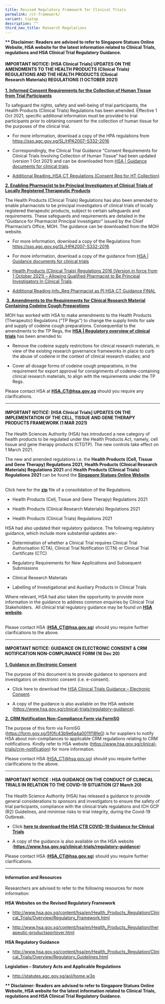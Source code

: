 ```yaml
---
title: Revised Regulatory Framework for Clinical Trials
permalink: /ct-framework/
variant: tiptap
description: ""
third_nav_title: Research Regulations
---
```

<p><strong>** Disclaimer: Readers are advised to refer to Singapore Statues Online Website, HSA website for the latest information related to Clinical Trials, regulations and HSA Clinical Trial Regulatory Guidance.​</strong>
</p>
<p></p>
<h4><strong>IMPORTANT NOTICE: [HSA Clinical Trials] UPDATES ON THE AMENDMENTS TO THE HEALTH PRODUCTS (Clinical Trials) REGULATIONS AND THE HEALTH PRODUCTS (Clinical Research&nbsp;Materials) REGULATIONS (1 OCTOBER 2021)</strong></h4>
<p><strong><u>1. Informed Consent Requirements for the Collection of Human Tissue from Trial Participants</u></strong>
</p>
<p>To safeguard the rights, safety and well-being of trial participants,
the Health Products (Clinical Trials) Regulations has been amended. Effective
1 Oct 2021, specific additional information must be provided to trial participants
prior to obtaining consent for the collection of human tissue for the purposes
of the clinical trial.&nbsp;</p>
<ul data-tight="true" class="tight">
<li>
<p>For more information, download a copy of the HPA regulations from <a href="https://sso.agc.gov.sg/SL/HPA2007-S332-2016" rel="noopener noreferrer nofollow" target="_blank"><u>https://sso.agc.gov.sg/SL/HPA2007-S332-2016</u></a>
</p>
</li>
<li>
<p>Correspondingly, the Clinical Trial Guidance “Consent Requirements for
Clinical Trials Involving Collection of Human Tissue” had been updated
(version 1 Oct 2021) and can be downloaded from&nbsp;<a href="https://www.hsa.gov.sg/clinical-trials/regulatory-guidances" rel="noopener noreferrer nofollow" target="_blank"><u>HSA | Guidance documents for clinical trials</u></a>.</p>
</li>
<li>
<p><a href="https://www.research.nhg.com.sg/wps/wcm/connect/002f0002-b57a-48da-bfc2-380d478882c8/Additional+Reading_HSA_CT_Regulations_Consent_Req_for_HT_Collect_FINAL_22Oct21.pdf?MOD=AJPERES&amp;CVID=nRlME0i&amp;CVID=nRlME0i&amp;CVID=nRlME0i&amp;CVID=nRlME0i&amp;CVID=nRlME0i&amp;CVID=nRlME0i&amp;CVID=nRlME0i" rel="noopener noreferrer nofollow" target="_blank"><u>Additional Reading_HSA CT Regulations (Consent Req for HT Collection)</u></a>
</p>
</li>
</ul>
<p><strong><u>2. Enabling Pharmacist to be Principal Investigators of Clinical Trials of Locally Registered Therapeutic Products</u></strong>
</p>
<p>The Health Products (Clinical Trials) Regulations has also been amended
to enable pharmacists to be principal investigators of clinical trials
of locally registered therapeutic products, subject to certain safeguards
and requirements. These safeguards and requirements are detailed in the
“Guidance for Pharmacist Principal Investigator” issued by the Chief Pharmacist’s
Office, MOH. The guidance can be downloaded from the MOH website.&nbsp;</p>
<ul data-tight="true" class="tight">
<li>
<p>For more information, download a copy of the Regulations from <a href="https://sso.agc.gov.sg/SL/HPA2007-S332-2016" rel="noopener noreferrer nofollow" target="_blank"><u>https://sso.agc.gov.sg/SL/HPA2007-S332-2016</u></a>
</p>
</li>
<li>
<p>For more information, download a copy of the guidance from <a href="https://www.hsa.gov.sg/clinical-trials/regulatory-guidances" rel="noopener noreferrer nofollow" target="_blank">HSA | Guidance documents for clinical trials</a>
</p>
</li>
<li>
<p><a href="https://www.research.nhg.com.sg/wps/wcm/connect/037369d0-466a-493c-81ff-cd68ca1e50aa/Health+Products+%28Clinical+Trials%29+Regulations+2016+%281%29.pdf?MOD=AJPERES&amp;CVID=nRqa0vX&amp;CVID=nRqa0vX&amp;CVID=nRqa0vX" rel="noopener noreferrer nofollow" target="_blank"><u>Health Products (Clinical Trials) Regulations 2016 (Version in force from 1 October 2021) – Allowing Qualified Pharmacist to Be Principal Investigators In Clinical Trials</u></a>.&nbsp;</p>
</li>
<li>
<p><a href="https://www.research.nhg.com.sg/wps/wcm/connect/c4565f5f-f052-4c3d-9884-e4673876581e/Additional_Info_Reg_Pharmacist_as_PI_HSA_CT_Guidance_FINAL_22Oct21.pdf?MOD=AJPERES&amp;CVID=nRlMK5a&amp;CVID=nRlMK5a&amp;CVID=nRlMK5a" rel="noopener noreferrer nofollow" target="_blank"><u>Additional Reading Info_Reg Pharmacist as PI HSA CT Guidance FINAL</u></a>
</p>
</li>
</ul>
<p>&nbsp;<strong><u>3. Amendments to the Requirements for Clinical Research Material Containing Codeine Cough Preparations</u></strong>
</p>
<p>MOH has worked with HSA to make amendments to the Health Products (Therapeutic)
Regulations (“TP Regs”) to change the supply limits for sale and supply
of codeine cough preparations. Consequential to the amendments to the TP
Regs, the <strong><a href="https://www.hsa.gov.sg/clinical-trials/overview" rel="noopener noreferrer nofollow" target="_blank"><u>HSA | Regulatory overview of clinical trials​</u></a></strong> has
been amended to:</p>
<ul data-tight="true" class="tight">
<li>
<p>Remove the codeine supply restrictions for clinical research materials,
in view of the existing research governance frameworks in place to curb
the abuse of codeine in the context of clinical research studies; and</p>
</li>
<li>
<p>Cover all dosage forms of codeine cough preparations, in the requirement
for export approval for consignments of codeine-containing clinical research
materials, to align with the requirements under the TP Regs.</p>
</li>
</ul>
<p>Please contact HSA at <strong><a href="https://sso.agc.gov.sg/SL/HPA2007-S332-2016" rel="noopener noreferrer nofollow" target="_blank"><u>HSA_CT@hsa.gov.sg</u></a></strong> should
you require any clarifications.</p>
<p></p>
<hr>
<h4><strong>IMPORTANT NOTICE: [HSA Clinical Trials] UPDATES ON THE IMPLEMENTATION OF THE CELL, TISSUE AND GENE THERAPY PRODUCTS FRAMEWORK (1 MAR 2021)</strong></h4>
<p>The Health Sciences Authority (HSA) has introduced a new category of health
products to be regulated under the Health Products Act, namely, cell tissue
and gene therapy products (CTGTP). The new controls take effect on 1 March
2021.</p>
<p>The new and amended regulations i.e. the <strong>Health Products (Cell, Tissue and Gene Therapy) Regulations 2021, Health Products (Clinical Research Materials) Regulations 2021</strong> and <strong>Health Products (Clinical Trials) Regulations 2021</strong> can
be found the <strong><a href="https://sso.agc.gov.sg/" rel="noopener noreferrer nofollow" target="_blank"><u>Singapore Statues Online Website</u></a></strong>.</p>
<p>
<br>Click here for the <strong><a href="https://www.research.nhg.com.sg/wps/wcm/connect/5d5223f7-7b06-4ebe-8c2f-792a8e792251/REGULATIONS_1Mar21.zip?MOD=AJPERES&amp;CVID=nx3ga9K&amp;CVID=nx3ga9K&amp;CVID=nx3ga9K&amp;CVID=nx3ga9K&amp;CVID=nx3ga9K&amp;CVID=nx3ga9K&amp;CVID=nx3ga9K&amp;CVID=nx3ga9K&amp;CVID=nx3ga9K&amp;CVID=nx3ga9K" rel="noopener noreferrer nofollow" target="_blank"><u>zip</u></a></strong> file
of a consolidation of the Regulations.</p>
<ul data-tight="true" class="tight">
<li>
<p>Health Products (Cell, Tissue and Gene Therapy) Regulations 2021</p>
</li>
<li>
<p>Health Products (Clinical Research Materials) Regulations 2021</p>
</li>
<li>
<p>Health Products (Clinical Trials) Regulations 2021</p>
</li>
</ul>
<p>HSA had also updated their regulatory guidance. The following regulatory
guidance, which include more substantial updates are:-</p>
<ul data-tight="true" class="tight">
<li>
<p>Determination of whether a Clinical Trial requires Clinical Trial Authorisation
(CTA), Clinical Trial Notification (CTN) or Clinical Trial Certificate
(CTC)</p>
</li>
<li>
<p>Regulatory Requirements for New Applications and Subsequent Submissions</p>
</li>
<li>
<p>Clinical Research Materials</p>
</li>
<li>
<p>Labelling of Investigational and Auxiliary Products in Clinical Trials</p>
</li>
</ul>
<p>Where relevant, HSA had also taken the opportunity to provide more information
in the guidance to address common enquiries by Clinical Trial Stakeholders.&nbsp;
All clinical trial regulatory guidance may be found on <strong><a href="https://www.hsa.gov.sg/clinical-trials/regulatory-guidances" rel="noopener noreferrer nofollow" target="_blank"><u>HSA website</u></a></strong>.</p>
<p>
<br>Please contact HSA (<strong><a href="https://sso.agc.gov.sg/SL/HPA2007-S332-2016" rel="noopener noreferrer nofollow" target="_blank"><u>HSA_CT@hsa.gov.sg</u></a></strong>)
should you require further clarifications to the above.</p>
<p></p>
<hr>
<h4><strong>IMPORTANT NOTICE: GUIDANCE ON ELECTRONIC CONSENT &amp; CRM NOTIFICATION NON-COMPLINANCE FORM (16 Dec 20)</strong></h4>
<p><strong><u>1. Guidance on Electronic Consent</u></strong>
</p>
<p>The purpose of this document is to provide guidance to sponsors and investigators
on electronic consent (i.e. e-consent).</p>
<ul data-tight="true" class="tight">
<li>
<p>Click here to download the <a href="https://www.research.nhg.com.sg/wps/wcm/connect/31cda5cc-ef5d-4707-81af-26fdc5bd1f00/hsa_ctb_guidance_e-consent_6nov2020.pdf?MOD=AJPERES&amp;CVID=nrQoCZu&amp;CVID=nrQoCZu&amp;CVID=nrQoCZu&amp;CVID=nrQoCZu&amp;CVID=nrQoCZu&amp;CVID=nrQoCZu&amp;CVID=nrQoCZu&amp;CVID=nrQoCZu&amp;CVID=nrQoCZu&amp;CVID=nrQoCZu&amp;CVID=nrQoCZu&amp;CVID=nrQoCZu&amp;CVID=nrQoCZu&amp;CVID=nrQoCZu&amp;CVID=nrQoCZu" rel="noopener noreferrer nofollow" target="_blank"><u>HSA Clinical Trials Guidance – Electronic Consent</u></a>.</p>
</li>
<li>
<p>A copy of the guidance is also available on the HSA website (<a href="https://sso.agc.gov.sg/SL/HPA2007-S332-2016" rel="noopener noreferrer nofollow" target="_blank"><u>https://www.hsa.gov.sg/clinical-trials/regulatory-guidance</u></a>).</p>
</li>
</ul>
<p><strong><u>2. CRM Notification Non-Compliance Form via FormSG</u></strong>
</p>
<p>The purpose of this form via FormSG (<a href="https://sso.agc.gov.sg/SL/HPA2007-S332-2016" rel="noopener noreferrer nofollow" target="_blank"><u>https://form.gov.sg/5f0fc43b9e6a4a0011f18fe0</u></a>)
is for suppliers to notify HSA about non-compliances to applicable CRM
regulations relating to CRM notifications. Kindly refer to HSA website
(<a href="https://sso.agc.gov.sg/SL/HPA2007-S332-2016" rel="noopener noreferrer nofollow" target="_blank"><u>https://www.hsa.gov.sg/clinical-trials/crm-notification</u></a>)
for more information.</p>
<p>Please contact HSA (<a href="https://sso.agc.gov.sg/SL/HPA2007-S332-2016" rel="noopener noreferrer nofollow" target="_blank"><u>HSA_CT@hsa.gov.sg</u></a>)
should you require further clarifications to the above.</p>
<p></p>
<hr>
<p></p>
<h4><strong>IMPORTANT NOTICE : HSA GUIDANCE ON THE CONDUCT OF CLINICAL TRIALS IN RELATION TO THE COVID-19 SITUATION (27 March 20)</strong></h4>
<p>The Health Science Authority (HSA) has released a guidance to provide
general considerations to sponsors and investigators to ensure the safety
of trial participants, compliance with the clinical trials regulations
and ICH GCP (R2) Guidelines, and minimise risks to trial integrity, during
the Covid-19 Outbreak.</p>
<ul data-tight="true" class="tight">
<li>
<p>Click <strong><a href="https://www.research.nhg.com.sg/wps/wcm/connect/f3a55aa9-da29-4606-91bb-62d4418715c1/HSA+COVID19+Guidance+Clinical+Trials+27Mar2020.pdf?MOD=AJPERES&amp;CVID=nfHz9Do&amp;CVID=nfHz9Do&amp;CVID=nfHz9Do&amp;CVID=nfHz9Do&amp;CVID=nfHz9Do&amp;CVID=nfHz9Do&amp;CVID=nfHz9Do&amp;CVID=nfHz9Do&amp;CVID=nfHz9Do&amp;CVID=nfHz9Do&amp;CVID=nfHz9Do&amp;CVID=nfHz9Do&amp;CVID=nfHz9Do&amp;CVID=nfHz9Do&amp;CVID=nfHz9Do&amp;CVID=nfHz9Do&amp;CVID=nfHz9Do&amp;CVID=nfHz9Do&amp;CVID=nfHz9Do&amp;CVID=nfHz9Do&amp;CVID=nfHz9Do&amp;CVID=nfHz9Do&amp;CVID=nfHz9Do" rel="noopener noreferrer nofollow" target="_blank"><u>here to download the HSA CTB COVID-19 Guidance for Clinical Trials</u></a></strong>
</p>
</li>
<li>
<p>A copy of the guidance is also available on the HSA website (<strong><a href="https://sso.agc.gov.sg/SL/HPA2007-S332-2016" rel="noopener noreferrer nofollow" target="_blank"><u>https://www.hsa.gov.sg/clinical-trials/regulatory-guidance</u></a></strong>)</p>
</li>
</ul>
<p>Please contact HSA (<strong><a href="https://sso.agc.gov.sg/SL/HPA2007-S332-2016" rel="noopener noreferrer nofollow" target="_blank"><u>HSA_CT@hsa.gov.sg</u></a></strong>)
should you require further clarifications.</p>
<p></p>
<hr>
<p></p>
<h4><strong>Information and Resources</strong></h4>
<p>Researchers are advised to refer to the following resources for more information:</p>
<p><strong>HSA Websites on the Revised Regulatory Framework</strong>
</p>
<ul data-tight="true" class="tight">
<li>
<p><a href="https://sso.agc.gov.sg/SL/HPA2007-S332-2016" rel="noopener noreferrer nofollow" target="_blank"><u>http://www.hsa.gov.sg/content/hsa/en/Health_Products_Regulation/Clinical_Trials/Overview/Regulatory_Framework.html</u></a>
</p>
</li>
<li>
<p><a href="https://sso.agc.gov.sg/SL/HPA2007-S332-2016" rel="noopener noreferrer nofollow" target="_blank"><u>http://www.hsa.gov.sg/content/hsa/en/Health_Products_Regulation/therapeutic-productsportover.html</u></a>
</p>
<p></p>
</li>
</ul>
<p><strong>HSA Regulatory Guidance</strong>
</p>
<ul data-tight="true" class="tight">
<li>
<p><a href="https://sso.agc.gov.sg/SL/HPA2007-S332-2016" rel="noopener noreferrer nofollow" target="_blank"><u>http://www.hsa.gov.sg/content/hsa/en/Health_Products_Regulation/Clinical_Trials/Overview/Regulatory_Guidelines.html</u></a>
</p>
</li>
</ul>
<p><strong>Legislation – Statutory Acts and Applicable Regulations</strong>
</p>
<ul data-tight="true" class="tight">
<li>
<p><a href="https://sso.agc.gov.sg/SL/HPA2007-S332-2016" rel="noopener noreferrer nofollow" target="_blank"><u>http://statutes.agc.gov.sg/aol/home.w3p</u></a>
</p>
</li>
</ul>
<p></p>
<p><strong>** Disclaimer: Readers are advised to refer to Singapore Statues Online Website, HSA website for the latest information related to Clinical Trials, regulations and HSA Clinical Trial Regulatory Guidance.​</strong>
</p>
